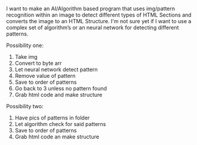 I want to make an AI/Algorithm based program that uses img/pattern recognition within an image to detect different types of HTML Sections and converts the image to an HTML Structure. I'm not sure yet if I want to use a complex set of algorithm’s or an neural network for detecting different patterns.

Possibility one:

1.	Take img
2.	Convert to byte arr
3.	Let neural network detect pattern
4.	Remove value of pattern
5.	Save to order of patterns
6.	Go back to 3 unless no pattern found
7.	Grab html code and make structure

Possibility two:
1.	Have pics of patterns in folder
2.	Let algorithm check for said patterns
3.	Save to order of patterns
4.	Grab html code an make structure

